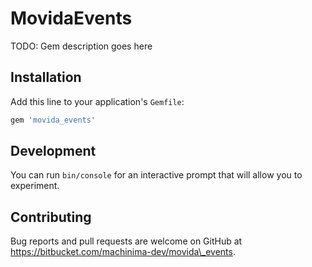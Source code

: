 # MovidaEvents

TODO: Gem description goes here

## Installation

Add this line to your application's `Gemfile`:

```ruby
gem 'movida_events'
```

## Development

You can run `bin/console` for an interactive prompt that will allow you to
experiment.

## Contributing

Bug reports and pull requests are welcome on GitHub at
https://bitbucket.com/machinima-dev/movida\_events.
